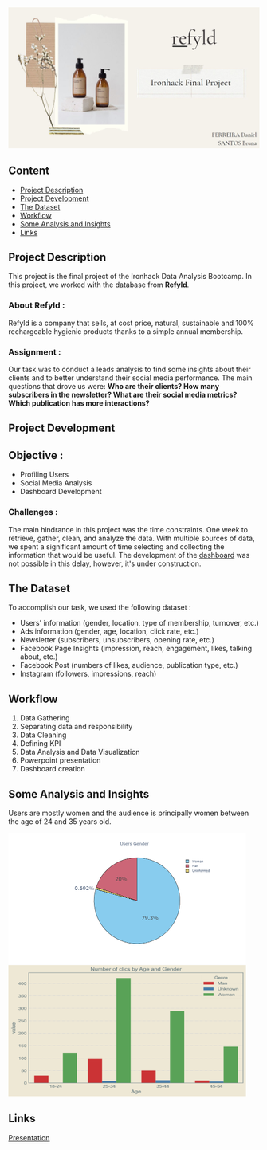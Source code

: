 <img src='https://github.com/BrunaClo/Refyld/blob/main/Images/refyld.png'>

## Content
- [Project Description](#project-description)
- [Project Development](#project-development)
- [The Dataset](#the-dataset)
- [Workflow](#workflow)
- [Some Analysis and Insights](#some-analysis-and-insights)
- [Links](#links)


## Project Description

This project is the final project of the Ironhack Data Analysis Bootcamp. In this project, we worked with the database from **Refyld**.

### About Refyld :

Refyld is a company that sells, at cost price, natural, sustainable and 100% rechargeable hygienic products thanks to a simple annual membership.

### Assignment :

Our task was to conduct a leads analysis to find some insights about their clients and to better understand their social media performance. The main questions that drove us were: **Who are their clients? How many subscribers in the newsletter? What are their social media metrics? Which publication has more interactions?**

## Project Development

## Objective : 

 - Profiling Users
 - Social Media Analysis
 - Dashboard Development 

### Challenges :
The main hindrance in this project was the time constraints. One week to retrieve, gather, clean, and analyze the data. With multiple sources of data, we spent a significant amount of time selecting and collecting the information that would be useful. The development of the [dashboard](https://github.com/BrunaClo/Refyld/blob/main/refyld.py) was not possible in this delay, however, it's under construction.

## The Dataset

To accomplish our task, we used the following dataset :

  - Users' information (gender, location, type of membership, turnover, etc.)
  - Ads information (gender, age, location, click rate, etc.)
  - Newsletter (subscribers, unsubscribers, opening rate, etc.)
  - Facebook Page Insights (impression, reach, engagement, likes, talking about, etc.)
  - Facebook Post (numbers of likes, audience, publication type, etc.)
  - Instagram (followers, impressions, reach)

## Workflow

 1. Data Gathering
 2. Separating data and responsibility
 3. Data Cleaning
 4. Defining KPI
 5. Data Analysis and Data Visualization
 6. Powerpoint presentation
 7. Dashboard creation

## Some Analysis and Insights

Users are mostly women and the audience is principally women between the age of 24 and 35 years old.

<img src="https://github.com/BrunaClo/Refyld/blob/main/Images/users_gender.png" height="263" width="477"/> <img src="https://github.com/BrunaClo/Refyld/blob/main/Images/Crosstab_GAC.png" height=263 width="477"/>


## Links

[Presentation](https://github.com/BrunaClo/Refyld/blob/main/refyld.pdf)























